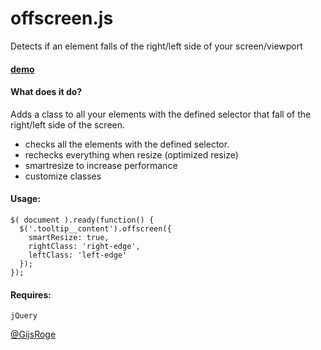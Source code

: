 offscreen.js
=========

Detects if an element falls of the right/left side of your screen/viewport


#### [demo](http://gijsroge.github.io/offscreen.js)


#### What does it do?
Adds a class to all your elements with the defined selector that fall of the right/left side of the screen. 


 - checks all the elements with the defined selector.
 - rechecks everything when resize (optimized resize)
 - smartresize to increase performance
 - customize classes


#### Usage:
```
$( document ).ready(function() {
  $('.tooltip__content').offscreen({
    smartResize: true,
    rightClass: 'right-edge',
    leftClass: 'left-edge'
  });
});   
```

#### Requires:
```
jQuery
```


[@GijsRoge](https://twitter.com/GijsRoge)
